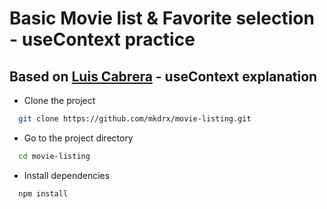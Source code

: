 # Basic Movie list & Favorite selection - useContext practice

## Based on [Luis Cabrera](https://github.com/luismcabrera) - useContext explanation

- Clone the project

```bash
  git clone https://github.com/mkdrx/movie-listing.git
```

- Go to the project directory

```bash
  cd movie-listing
```

- Install dependencies

```bash
  npm install
```
